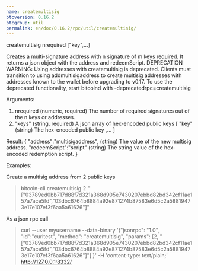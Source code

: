 ```yaml
---
name: createmultisig
btcversion: 0.16.2
btcgroup: util
permalink: en/doc/0.16.2/rpc/util/createmultisig/
---
```


createmultisig nrequired ["key",...]

Creates a multi-signature address with n signature of m keys required.
It returns a json object with the address and redeemScript.
DEPRECATION WARNING: Using addresses with createmultisig is deprecated. Clients must
transition to using addmultisigaddress to create multisig addresses with addresses known
to the wallet before upgrading to v0.17. To use the deprecated functionality, start bitcoind with -deprecatedrpc=createmultisig

Arguments:
1. nrequired                    (numeric, required) The number of required signatures out of the n keys or addresses.
2. "keys"                       (string, required) A json array of hex-encoded public keys
     [
       "key"                    (string) The hex-encoded public key
       ,...
     ]

Result:
{
  "address":"multisigaddress",  (string) The value of the new multisig address.
  "redeemScript":"script"       (string) The string value of the hex-encoded redemption script.
}

Examples:

Create a multisig address from 2 public keys
> bitcoin-cli createmultisig 2 "[\"03789ed0bb717d88f7d321a368d905e7430207ebbd82bd342cf11ae157a7ace5fd\",\"03dbc6764b8884a92e871274b87583e6d5c2a58819473e17e107ef3f6aa5a61626\"]"

As a json rpc call
> curl --user myusername --data-binary '{"jsonrpc": "1.0", "id":"curltest", "method": "createmultisig", "params": [2, "[\"03789ed0bb717d88f7d321a368d905e7430207ebbd82bd342cf11ae157a7ace5fd\",\"03dbc6764b8884a92e871274b87583e6d5c2a58819473e17e107ef3f6aa5a61626\"]"] }' -H 'content-type: text/plain;' http://127.0.0.1:8332/


